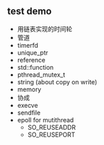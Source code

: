 ## test demo
* 用链表实现的时间轮
* 管道
* timerfd
* unique_ptr
* reference
* std::function
* pthread_mutex_t
* string (about copy on write)
* memory
* 协成
* execve
* sendfile
* epoll for mutithread
    * SO_REUSEADDR
    * SO_REUSEPORT



